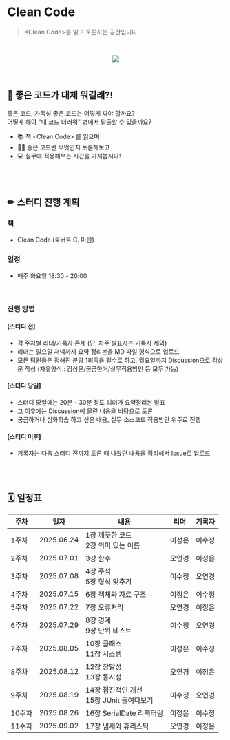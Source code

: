 # Clean Code
> \<Clean Code\>를 읽고 토론하는 공간입니다.

<br/>

<p align="center">
  <img src="https://github.com/user-attachments/assets/918082aa-17ca-4096-9f7e-bbca6263993c">
</p>
<br/>
  
🤔 좋은 코드가 대체 뭐길래?!
---
좋은 코드, 가독성 좋은 코드는 어떻게 짜야 할까요?   
어떻게 해야 "내 코드 더러워" 병에서 탈출할 수 있을까요?  

- 📚 책 \<Clean Code\> 를 읽으며
- 🤷‍♀ 좋은 코드란 무엇인지 토론해보고
- 💻 실무에 적용해보는 시간을 가져봅시다!

<br/><br/>

✏ 스터디 진행 계획
---
### 책
- Clean Code (로버트 C. 마틴)

### 일정
- 매주 화요일 18:30 - 20:00

<br/>

### 진행 방법
#### [스터디 전]
- 각 주차별 리더/기록자 존재 (단, 차주 발표자는 기록자 제외)
- 리더는 일요일 저녁까지 요약 정리본을 MD 파일 형식으로 업로드
- 모든 팀원들은 정해진 분량 1회독을 필수로 하고, 월요일까지 Discussion으로 감상문 작성 
  (자유양식 : 감상문/궁금한거/실무적용방안 등 모두 가능)
#### [스터디 당일]
- 스터디 당일에는 20분 - 30분 정도 리더가 요약정리본 발표
- 그 이후에는 Discussion에 올린 내용을 바탕으로 토론
- 궁금하거나 심화학습 하고 싶은 내용, 실무 소스코드 적용방안 위주로 진행
#### [스터디 이후]
- 기록자는 다음 스터디 전까지 토론 때 나왔던 내용을 정리해서 Issue로 업로드

<br/><br/>

🗓 일정표
---
|주차|일자|내용|리더|기록자|
|-----|----------|------------------|---------|---------|
|1주차|2025.06.24|1장 깨끗한 코드</br>2장 의미 있는 이름|이정은|이수정|
|2주차|2025.07.01|3장 함수|오연경|이정은|
|3주차|2025.07.08|4장 주석</br>5장 형식 맞추기|이수정|오연경|
|4주차|2025.07.15|6장 객체와 자료 구조|이정은|이수정|
|5주차|2025.07.22|7장 오류처리|오연경|이정은|
|6주차|2025.07.29|8장 경계</br>9장 단위 테스트|이수정|오연경|
|7주차|2025.08.05|10장 클래스</br>11장 시스템|이정은|이수정|
|8주차|2025.08.12|12장 창발성</br>13장 동시성|오연경|이정은|
|9주차|2025.08.19|14장 점진적인 개선</br>15장 JUnit 들여다보기|이수정|오연경|
|10주차|2025.08.26|16장 SerialDate 리팩터링|이정은|이수정|
|11주차|2025.09.02|17장 냄새와 휴리스틱|오연경|이정은|
